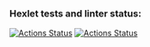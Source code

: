 ### Hexlet tests and linter status:
[![Actions Status](https://github.com/walkerus/php-project-lvl3/workflows/hexlet-check/badge.svg)](https://github.com/walkerus/php-project-lvl3/actions)
[![Actions Status](https://github.com/walkerus/php-project-lvl3/workflows/Build/badge.svg)](https://github.com/walkerus/php-project-lvl3/actions?query=workflow%3ABuild)

